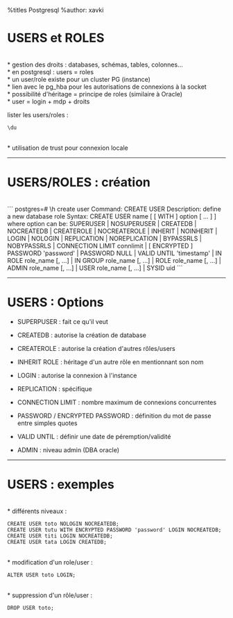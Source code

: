 %titles Postgresql
%author: xavki


# USERS et ROLES

<br>
* gestion des droits : databases, schémas, tables, colonnes...

<br>
* en postgresql : users = roles

<br>
* un user/role existe pour un cluster PG (instance)

<br>
* lien avec le pg_hba pour les autorisations de connexions à la socket

<br>
* possibilité d'héritage = principe de roles (similaire à Oracle)

<br>
 * user = login + mdp + droits

<br>

lister les users/roles :

```
\du
```
<br>
* utilisation de trust pour connexion locale


---------------------------------------------------------------------------

# USERS/ROLES : création

<br>
```
postgres=# \h create user
Command:     CREATE USER
Description: define a new database role
Syntax:
CREATE USER name [ [ WITH ] option [ ... ] ]
where option can be:
      SUPERUSER | NOSUPERUSER
    | CREATEDB | NOCREATEDB
    | CREATEROLE | NOCREATEROLE
    | INHERIT | NOINHERIT
    | LOGIN | NOLOGIN
    | REPLICATION | NOREPLICATION
    | BYPASSRLS | NOBYPASSRLS
    | CONNECTION LIMIT connlimit
    | [ ENCRYPTED ] PASSWORD 'password' | PASSWORD NULL
    | VALID UNTIL 'timestamp'
    | IN ROLE role_name [, ...]
    | IN GROUP role_name [, ...]
    | ROLE role_name [, ...]
    | ADMIN role_name [, ...]
    | USER role_name [, ...]
    | SYSID uid
```

------------------------------------------------------------------------


# USERS : Options

* SUPERPUSER : fait ce qu'il veut

* CREATEDB : autorise la création de database

* CREATEROLE : autorise la création d'autres rôles/users

* INHERIT ROLE : héritage d'un autre rôle en mentionnant son nom

* LOGIN : autorise la connexion à l'instance

* REPLICATION : spécifique

* CONNECTION LIMIT : nombre maximum de connexions concurrentes

* PASSWORD / ENCRYPTED PASSWORD : définition du mot de passe entre simples quotes

* VALID UNTIL : définir une date de péremption/validité

* ADMIN : niveau admin (DBA oracle)

------------------------------------------------------------------------


# USERS : exemples


<br>
* différents niveaux :

```
CREATE USER toto NOLOGIN NOCREATEDB;
CREATE USER tutu WITH ENCRYPTED PASSWORD 'password' LOGIN NOCREATEDB;
CREATE USER titi LOGIN NOCREATEDB;
CREATE USER tata LOGIN CREATEDB;
```

<br>
* modification d'un role/user :

```
ALTER USER toto LOGIN;
```

<br>
* suppression d'un rôle/user :

```
DROP USER toto;
```
